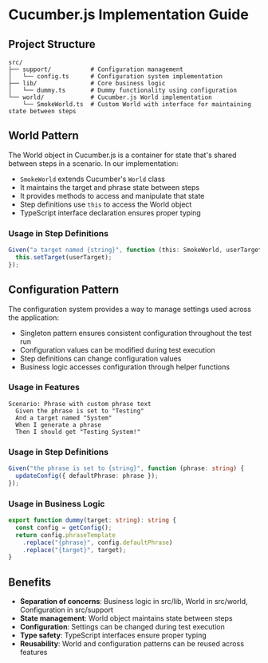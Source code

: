 # Cucumber.js Implementation Guide

## Project Structure

```
src/
├── support/           # Configuration management
│   └── config.ts      # Configuration system implementation
├── lib/               # Core business logic
│   └── dummy.ts       # Dummy functionality using configuration
└── world/             # Cucumber.js World implementation
    └── SmokeWorld.ts  # Custom World with interface for maintaining state between steps
```

## World Pattern

The World object in Cucumber.js is a container for state that's shared between steps in a scenario. In our implementation:

- `SmokeWorld` extends Cucumber's `World` class
- It maintains the target and phrase state between steps
- It provides methods to access and manipulate that state
- Step definitions use `this` to access the World object
- TypeScript interface declaration ensures proper typing

### Usage in Step Definitions

```typescript
Given("a target named {string}", function (this: SmokeWorld, userTarget: string) {
  this.setTarget(userTarget);
});
```

## Configuration Pattern

The configuration system provides a way to manage settings used across the application:

- Singleton pattern ensures consistent configuration throughout the test run
- Configuration values can be modified during test execution
- Step definitions can change configuration values
- Business logic accesses configuration through helper functions

### Usage in Features

```gherkin
Scenario: Phrase with custom phrase text
  Given the phrase is set to "Testing"
  And a target named "System"
  When I generate a phrase
  Then I should get "Testing System!"
```

### Usage in Step Definitions

```typescript
Given("the phrase is set to {string}", function (phrase: string) {
  updateConfig({ defaultPhrase: phrase });
});
```

### Usage in Business Logic

```typescript
export function dummy(target: string): string {
  const config = getConfig();
  return config.phraseTemplate
    .replace("{phrase}", config.defaultPhrase)
    .replace("{target}", target);
}
```

## Benefits

- **Separation of concerns**: Business logic in src/lib, World in src/world, Configuration in src/support
- **State management**: World object maintains state between steps
- **Configuration**: Settings can be changed during test execution
- **Type safety**: TypeScript interfaces ensure proper typing
- **Reusability**: World and configuration patterns can be reused across features
